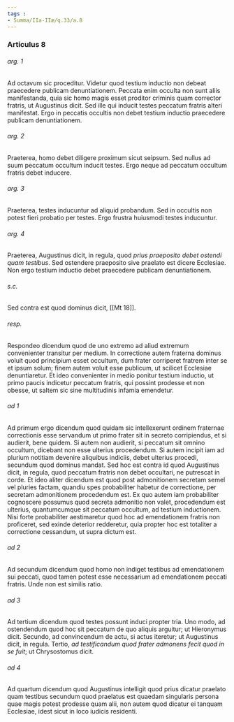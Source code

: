 ```yaml
---
tags : 
- Summa/IIa-IIæ/q.33/a.8
---
```


### Articulus 8

###### arg. 1
Ad octavum sic proceditur. Videtur quod testium inductio non debeat praecedere publicam denuntiationem. Peccata enim occulta non sunt aliis manifestanda, quia sic homo magis esset proditor criminis quam corrector fratris, ut Augustinus dicit. Sed ille qui inducit testes peccatum fratris alteri manifestat. Ergo in peccatis occultis non debet testium inductio praecedere publicam denuntiationem.

###### arg. 2
Praeterea, homo debet diligere proximum sicut seipsum. Sed nullus ad suum peccatum occultum inducit testes. Ergo neque ad peccatum occultum fratris debet inducere.

###### arg. 3
Praeterea, testes inducuntur ad aliquid probandum. Sed in occultis non potest fieri probatio per testes. Ergo frustra huiusmodi testes inducuntur.

###### arg. 4
Praeterea, Augustinus dicit, in regula, quod *prius praeposito debet ostendi quam testibus*. Sed ostendere praeposito sive praelato est dicere Ecclesiae. Non ergo testium inductio debet praecedere publicam denuntiationem.

###### s.c.
Sed contra est quod dominus dicit, [[Mt 18]].

###### resp.
Respondeo dicendum quod de uno extremo ad aliud extremum convenienter transitur per medium. In correctione autem fraterna dominus voluit quod principium esset occultum, dum frater corriperet fratrem inter se et ipsum solum; finem autem voluit esse publicum, ut scilicet Ecclesiae denuntiaretur. Et ideo convenienter in medio ponitur testium inductio, ut primo paucis indicetur peccatum fratris, qui possint prodesse et non obesse, ut saltem sic sine multitudinis infamia emendetur.

###### ad 1
Ad primum ergo dicendum quod quidam sic intellexerunt ordinem fraternae correctionis esse servandum ut primo frater sit in secreto corripiendus, et si audierit, bene quidem. Si autem non audierit, si peccatum sit omnino occultum, dicebant non esse ulterius procedendum. Si autem incipit iam ad plurium notitiam devenire aliquibus indiciis, debet ulterius procedi, secundum quod dominus mandat. Sed hoc est contra id quod Augustinus dicit, in regula, quod peccatum fratris non debet occultari, ne putrescat in corde. Et ideo aliter dicendum est quod post admonitionem secretam semel vel pluries factam, quandiu spes probabiliter habetur de correctione, per secretam admonitionem procedendum est. Ex quo autem iam probabiliter cognoscere possumus quod secreta admonitio non valet, procedendum est ulterius, quantumcumque sit peccatum occultum, ad testium inductionem. Nisi forte probabiliter aestimaretur quod hoc ad emendationem fratris non proficeret, sed exinde deterior redderetur, quia propter hoc est totaliter a correctione cessandum, ut supra dictum est.

###### ad 2
Ad secundum dicendum quod homo non indiget testibus ad emendationem sui peccati, quod tamen potest esse necessarium ad emendationem peccati fratris. Unde non est similis ratio.

###### ad 3
Ad tertium dicendum quod testes possunt induci propter tria. Uno modo, ad ostendendum quod hoc sit peccatum de quo aliquis arguitur; ut Hieronymus dicit. Secundo, ad convincendum de actu, si actus iteretur; ut Augustinus dicit, in regula. Tertio, *ad testificandum quod frater admonens fecit quod in se fuit*; ut Chrysostomus dicit.

###### ad 4
Ad quartum dicendum quod Augustinus intelligit quod prius dicatur praelato quam testibus secundum quod praelatus est quaedam singularis persona quae magis potest prodesse quam alii, non autem quod dicatur ei tanquam Ecclesiae, idest sicut in loco iudicis residenti.

